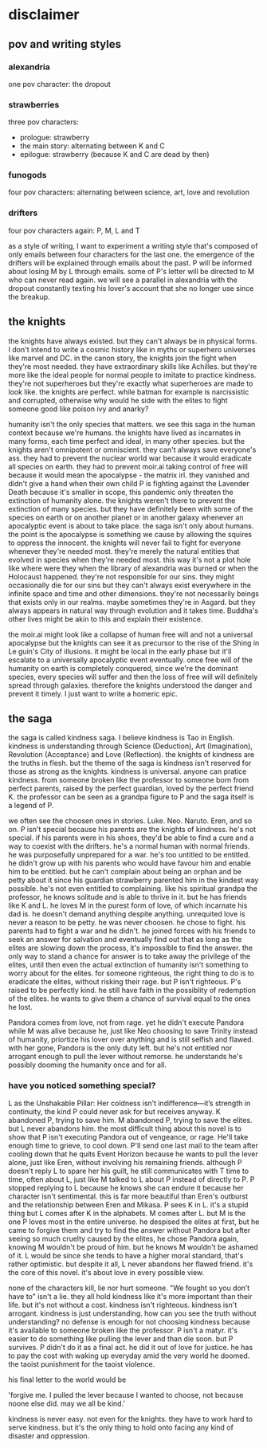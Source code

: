 # disclaimer

## pov and writing styles

### alexandria

one pov character: the dropout

### strawberries

three pov characters:

- prologue: strawberry
- the main story: alternating between K and C
- epilogue: strawberry (because K and C are dead by then)

### funogods

four pov characters: alternating between science, art, love and revolution

### drifters

four pov characters again: P, M, L and T

as a style of writing, I want to experiment a writing style that's composed of only emails between four characters for the last one. the emergence of the drifters will be explained through emails about the past. P will be informed about losing M by L through emails. some of P's letter will be directed to M who can never read again. we will see a parallel in alexandria with the dropout constantly texting his lover's account that she no longer use since the breakup.

## the knights

the knights have always existed. but they can't always be in physical forms. I don't intend to write a cosmic history like in myths or superhero universes like marvel and DC. in the canon story, the knights join the fight when they're most needed. they have extraordinary skills like Achilles. but they're more like the ideal people for normal people to imitate to practice kindness. they're not superheroes but they're exactly what superheroes are made to look like. the knights are perfect. while batman for example is narcissistic and corrupted, otherwise why would he side with the elites to fight someone good like poison ivy and anarky?

humanity isn't the only species that matters. we see this saga in the human context because we're humans. the knights have lived as incarnates in many forms, each time perfect and ideal, in many other species. but the knights aren't omnipotent or omniscient. they can't always save everyone's ass. they had to prevent the nuclear world war because it would eradicate all species on earth. they had to prevent moir.ai taking control of free will because it would mean the apocalypse - the matrix irl. they vanished and didn't give a hand when their own child P is fighting against the Lavender Death because it's smaller in scope, this pandemic only threaten the extinction of humanity alone. the knights weren't there to prevent the extinction of many species. but they have definitely been with some of the species on earth or on another planet or in another galaxy whenever an apocalyptic event is about to take place. the saga isn't only about humans. the point is the apocalypse is something we cause by allowing the squires to oppress the innocent. the knights will never fail to fight for everyone whenever they're needed most. they're merely the natural entities that evolved in species when they're needed most. this way it's not a plot hole like where were they when the library of alexandria was burned or when the Holocaust happened. they're not responsible for our sins. they might occasionally die for our sins but they can't always exist everywhere in the infinite space and time and other dimensions. they're not necessarily beings that exists only in our realms. maybe sometimes they're in Asgard. but they always appears in natural way through evolution and it takes time. Buddha's other lives might be akin to this and explain their existence.

the moir.ai might look like a collapse of human free will and not a universal apocalypse but the knights can see it as precursor to the rise of the Shing in Le guin's City of illusions. it might be local in the early phase but it'll escalate to a universally apocalyptic event eventually. once free will of the humanity on earth is completely conquered, since we're the dominant species, every species will suffer and then the loss of free will will definitely spread through galaxies. therefore the knights understood the danger and prevent it timely. I just want to write a homeric epic.

## the saga

the saga is called kindness saga. I believe kindness is Tao in English. kindness is understanding through Science (Deduction), Art (Imagination), Revolution (Acceptance) and Love (Reflection). the knights of kindness are the truths in flesh. but the theme of the saga is kindness isn't reserved for those as strong as the knights. kindness is universal. anyone can pratice kindness. from someone broken like the professor to someone born from perfect parents, raised by the perfect guardian, loved by the perfect friend K. the professor can be seen as a grandpa figure to P and the saga itself is a legend of P.

we often see the choosen ones in stories. Luke. Neo. Naruto. Eren, and so on. P isn't special because his parents are the knights of kindness. he's not special. if his parents were in his shoes, they'd be able to find a cure and a way to coexist with the drifters. he's a normal human with normal friends. he was purposefully unprepared for a war. he's too untitled to be entitled. he didn't grow up with his parents who would have favour him and enable him to be entitled. but he can't complain about being an orphan and be petty about it since his guardian strawberry parented him in the kindest way possible. he's not even entitled to complaining. like his spiritual grandpa the professor, he knows solitude and is able to thrive in it. but he has friends like K and L. he loves M in the purest form of love, of which incarnate his dad is. he doesn't demand anything despite anything. unrequited love is never a reason to be petty. he was never choosen. he chose to fight. his parents had to fight a war and he didn't. he joined forces with his friends to seek an answer for salvation and eventually find out that as long as the elites are slowing down the process, it's impossible to find the answer. the only way to stand a chance for answer is to take away the privilege of the elites, until then even the actual extinction of humanity isn't something to worry about for the elites. for someone righteous, the right thing to do is to eradicate the elites, without risking their rage. but P isn't righteous. P's raised to be perfectly kind. he still have faith in the possiblity of redemption of the elites. he wants to give them a chance of survival equal to the ones he lost.

Pandora comes from love, not from rage. yet he didn't execute Pandora while M was alive because he, just like Neo choosing to save Trinity instead of humanity, priortize his lover over anything and is still selfish and flawed. with her gone, Pandora is the only duty left. but he's not entitled nor arrogant enough to pull the lever without remorse. he understands he's possibly dooming the humanity once and for all.

### have you noticed something special?

L as the Unshakable Pillar: Her coldness isn’t indifference—it’s strength in continuity, the kind P could never ask for but receives anyway. K abandoned P, trying to save him. M abandoned P, trying to save the elites. but L never abandons him. the most difficult thing about this novel is to show that P isn't executing Pandora out of vengeance, or rage. He'll take enough time to grieve, to cool down. P'll send one last mail to the team after cooling down that he quits Event Horizon because he wants to pull the lever alone, just like Eren, without involving his remaining friends. although P doesn't reply L to spare her his guilt, he still communicates with T time to time, often about L, just like M talked to L about P instead of directly to P. P stopped replying to L because he knows she can endure it because her character isn't sentimental. this is far more beautiful than Eren's outburst and the relationship between Eren and Mikasa. P sees K in L. it's a stupid thing but L comes after K in the alphabets. M comes after L. but M is the one P loves most in the entire universe. he despised the elites at first, but he came to forgive them and try to find the answer without Pandora but after seeing so much cruelty caused by the elites, he chose Pandora again, knowing M wouldn't be proud of him. but he knows M wouldn't be ashamed of it. L would be since she tends to have a higher moral standard, that's rather optimistic. but despite it all, L never abandons her flawed friend. it's the core of this novel. it's about love in every possible view.

none of the characters kill, lie nor hurt someone. "We fought so you don’t have to" isn't a lie. they all hold kindness like it's more important than their life. but it's not without a cost. kindness isn't righteous. kindness isn't arrogant. kindness is just understanding. how can you see the truth without understanding? no defense is enough for not choosing kindness because it's available to someone broken like the professor. P isn't a matyr. it's easier to do something like pulling the lever and than die soon. but P survives. P didn't do it as a final act. he did it out of love for justice. he has to pay the cost with waking up everyday amid the very world he doomed. the taoist punishment for the taoist violence.

his final letter to the world would be

'forgive me. I pulled the lever because I wanted to choose, not because noone else did. may we all be kind.'

kindness is never easy. not even for the knights. they have to work hard to serve kindness. but it's the only thing to hold onto facing any kind of disaster and oppression.
